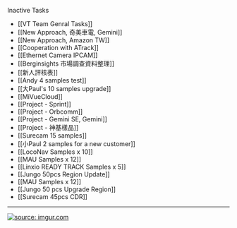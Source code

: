 Inactive Tasks
- [[VT Team Genral Tasks]]
- [[New Approach, 奇美車電, Gemini]]
- [[New Approach, Amazon TW]] 
- [[Cooperation with ATrack]]
- [[Ethernet Camera IPCAM]]
- [[Berginsights 市場調查資料整理]]
- [[新人評核表]]
- [[Andy 4 samples test]]
- [[大Paul's 10 samples upgrade]]
- [[MiVueCloud]]
- [[Project - Sprint]]
- [[Project - Orbcomm]]
- [[Project - Gemini SE, Gemini]]
- [[Project - 神基樣品]]
- [[Surecam 15 samples]]
- [[小Paul 2 samples for a  new customer]]
- [[LocoNav Samples x 10]]
- [[MAU Samples x 12]]
- [[Linxio READY TRACK Samples x 5]]
- [[Jungo 50pcs Region Update]]
- [[MAU Samples x 12]]
- [[Jungo 50 pcs Upgrade Region]]
- [[Surecam 45pcs CDR]]

---

<a href="https://imgur.com/8YKiM4Y"><img src="https://i.imgur.com/8YKiM4Y.png" title="source: imgur.com" /></a>
